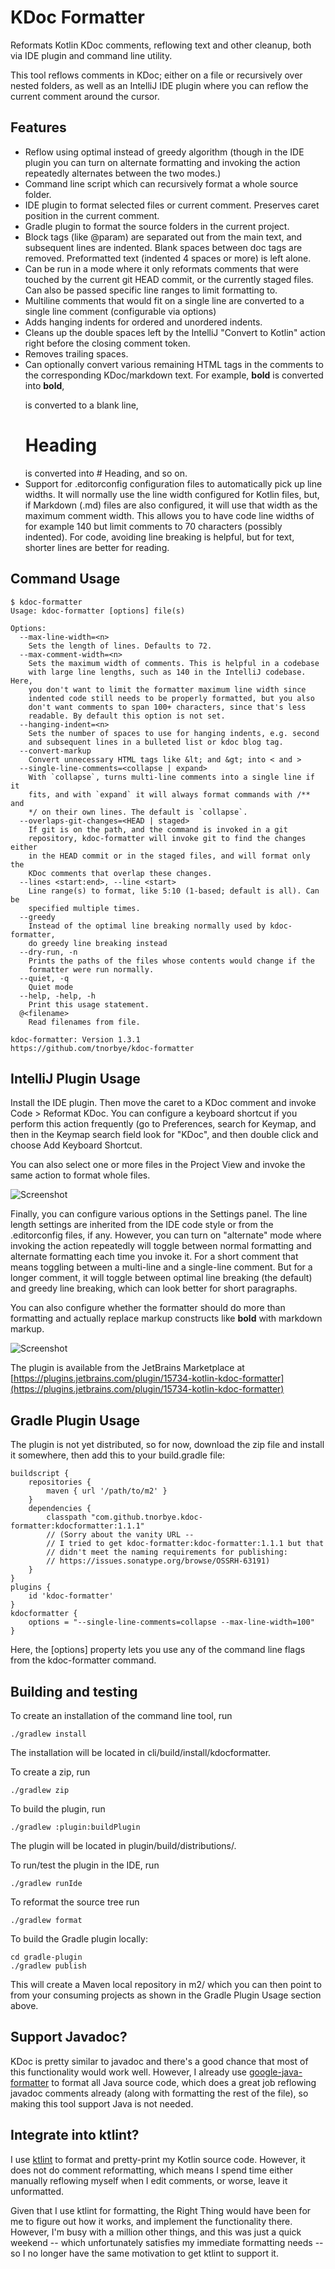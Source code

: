 KDoc Formatter
==============

Reformats Kotlin KDoc comments, reflowing text and other cleanup,
both via IDE plugin and command line utility.

This tool reflows comments in KDoc; either on a file or recursively
over nested folders, as well as an IntelliJ IDE plugin where you can
reflow the current comment around the cursor.

Features
--------
* Reflow using optimal instead of greedy algorithm (though in the IDE
  plugin you can turn on alternate formatting and invoking
  the action repeatedly alternates between the two modes.)
* Command line script which can recursively format a whole source
  folder.
* IDE plugin to format selected files or current comment. Preserves
  caret position in the current comment.
* Gradle plugin to format the source folders in the current project.
* Block tags (like @param) are separated out from the main text, and
  subsequent lines are indented. Blank spaces
  between doc tags are removed. Preformatted text
  (indented 4 spaces or more) is left alone.
* Can be run in a mode where it only reformats comments that were
  touched by the current git HEAD commit, or the
  currently staged files. Can also be passed
  specific line ranges to limit formatting to.
* Multiline comments that would fit on a single line are converted to
  a single line comment (configurable via options)
* Adds hanging indents for ordered and unordered indents.
* Cleans up the double spaces left by the IntelliJ "Convert to
  Kotlin" action right before the closing comment token.
* Removes trailing spaces.
* Can optionally convert various remaining HTML tags in the comments
  to the corresponding KDoc/markdown text. For example, **bold**
  is converted into **bold**, <p> is converted to a blank line,
  <h1>Heading</h1> is converted into # Heading, and so on.
* Support for .editorconfig configuration files to automatically pick
  up line widths. It will normally use the line width configured for
  Kotlin files, but, if Markdown (.md) files are also configured, it
  will use that width as the maximum comment width. This allows you
  to have code line widths of for example 140 but limit comments to
  70 characters (possibly indented). For code, avoiding line breaking
  is helpful, but for text, shorter lines are better for reading.

Command Usage
-------------

```
$ kdoc-formatter
Usage: kdoc-formatter [options] file(s)

Options:
  --max-line-width=<n>
    Sets the length of lines. Defaults to 72.
  --max-comment-width=<n>
    Sets the maximum width of comments. This is helpful in a codebase
    with large line lengths, such as 140 in the IntelliJ codebase. Here,
    you don't want to limit the formatter maximum line width since
    indented code still needs to be properly formatted, but you also
    don't want comments to span 100+ characters, since that's less
    readable. By default this option is not set.
  --hanging-indent=<n>
    Sets the number of spaces to use for hanging indents, e.g. second
    and subsequent lines in a bulleted list or kdoc blog tag.
  --convert-markup
    Convert unnecessary HTML tags like &lt; and &gt; into < and >
  --single-line-comments=<collapse | expand>
    With `collapse`, turns multi-line comments into a single line if it
    fits, and with `expand` it will always format commands with /** and
    */ on their own lines. The default is `collapse`.
  --overlaps-git-changes=<HEAD | staged>
    If git is on the path, and the command is invoked in a git
    repository, kdoc-formatter will invoke git to find the changes either
    in the HEAD commit or in the staged files, and will format only the
    KDoc comments that overlap these changes.
  --lines <start:end>, --line <start>
    Line range(s) to format, like 5:10 (1-based; default is all). Can be
    specified multiple times.
  --greedy
    Instead of the optimal line breaking normally used by kdoc-formatter,
    do greedy line breaking instead
  --dry-run, -n
    Prints the paths of the files whose contents would change if the
    formatter were run normally.
  --quiet, -q
    Quiet mode
  --help, -help, -h
    Print this usage statement.
  @<filename>
    Read filenames from file.

kdoc-formatter: Version 1.3.1
https://github.com/tnorbye/kdoc-formatter
```

IntelliJ Plugin Usage
---------------------
Install the IDE plugin. Then move the caret to a KDoc comment and
invoke Code > Reformat KDoc. You can configure a keyboard shortcut
if you perform this action frequently (go to Preferences, search for
Keymap, and then in the Keymap search field look for "KDoc", and then
double click and choose Add Keyboard Shortcut.

You can also select one or more files in the Project View and invoke
the same action to format whole files.

![Screenshot](screenshot.png)

Finally, you can configure various options in the Settings panel. The
line length settings are inherited from the IDE code style or from
the .editorconfig files, if any. However, you can turn on "alternate"
mode where invoking the action repeatedly will toggle between normal
formatting and alternate formatting each time you invoke it. For
a short comment that means toggling between a multi-line and a
single-line comment. But for a longer comment, it will toggle between
optimal line breaking (the default) and greedy line breaking, which
can look better for short paragraphs.

You can also configure whether the formatter should do more than
formatting and actually replace markup constructs like **bold** with
markdown markup.

![Screenshot](screenshot-settings.png)

The plugin is available from the JetBrains Marketplace at
[https://plugins.jetbrains.com/plugin/15734-kotlin-kdoc-formatter](https://plugins.jetbrains.com/plugin/15734-kotlin-kdoc-formatter)

Gradle Plugin Usage
-------------------
The plugin is not yet distributed, so for now, download the zip file
and install it somewhere, then add this to your build.gradle file:

```
buildscript {
    repositories {
        maven { url '/path/to/m2' }
    }
    dependencies {
        classpath "com.github.tnorbye.kdoc-formatter:kdocformatter:1.1.1"
        // (Sorry about the vanity URL --
        // I tried to get kdoc-formatter:kdoc-formatter:1.1.1 but that
        // didn't meet the naming requirements for publishing:
        // https://issues.sonatype.org/browse/OSSRH-63191)
    }
}
plugins {
    id 'kdoc-formatter'
}
kdocformatter {
    options = "--single-line-comments=collapse --max-line-width=100"
}
```

Here, the [options] property lets you use any of the command line
flags from the kdoc-formatter command.

Building and testing
--------------------
To create an installation of the command line tool, run

```
./gradlew install
```

The installation will be located in cli/build/install/kdocformatter.

To create a zip, run

```
./gradlew zip
```

To build the plugin, run

```
./gradlew :plugin:buildPlugin
```

The plugin will be located in plugin/build/distributions/.

To run/test the plugin in the IDE, run

```
./gradlew runIde
```

To reformat the source tree run

```
./gradlew format
```

To build the Gradle plugin locally:

```
cd gradle-plugin
./gradlew publish
```

This will create a Maven local repository in m2/ which you can then
point to from your consuming projects as shown in the Gradle Plugin
Usage section above.

Support Javadoc?
----------------
KDoc is pretty similar to javadoc and there's a good chance that
most of this functionality would work well. However, I already use
[google-java-formatter](https://github.com/google/google-java-format)
to format all Java source code, which does a great job reflowing
javadoc comments already (along with formatting the rest of
the file), so making this tool support Java is not needed.

Integrate into ktlint?
----------------------
I use [ktlint](https://github.com/pinterest/ktlint) to format and
pretty-print my Kotlin source code. However, it does not do comment
reformatting, which means I spend time either manually reflowing
myself when I edit comments, or worse, leave it unformatted.

Given that I use ktlint for formatting, the Right Thing would
have been for me to figure out how it works, and implement the
functionality there. However, I'm busy with a million other things,
and this was just a quick weekend -- which unfortunately satisfies my
immediate formatting needs -- so I no longer have the same motivation
to get ktlint to support it.